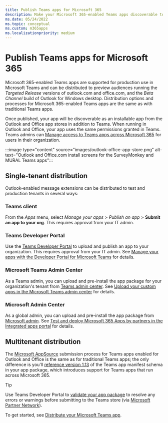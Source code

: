 ```yaml
---
title: Publish Teams apps for Microsoft 365
description: Make your Microsoft 365-enabled Teams apps discoverable to users in Teams, Outlook, and Office
ms.date: 05/24/2022
ms.topic: conceptual
ms.custom: m365apps
ms.localizationpriority: medium
---
```

# Publish Teams apps for Microsoft 365

Microsoft 365-enabled Teams apps are supported for production use in Microsoft Teams and can be distributed to preview audiences running the *Targeted Release* versions of outlook.com and office.com, and the *Beta Channel* build of Outlook for Windows desktop. Distribution options and processes for Microsoft 365-enabled Teams apps are the same as with traditional Teams apps.

Once published, your app will be discoverable as an installable app from the Outlook and Office app stores in addition to Teams. When running in Outlook and Office, your app uses the same permissions granted in Teams. Teams admins can [Manage access to Teams apps across Microsoft 365](/MicrosoftTeams/manage-third-party-teams-apps) for users in their organization.

:::image type="content" source="images/outlook-office-app-store.png" alt-text="Outlook and Office.com install screens for the SurveyMonkey and MURAL Teams apps":::

## Single-tenant distribution

Outlook-enabled message extensions can be distributed to test and production tenants in several ways:

### Teams client

From the *Apps* menu, select *Manage your apps* > *Publish an app* > **Submit an app to your org**. This requires approval from your IT admin.

### Teams Developer Portal

Use the [Teams Developer Portal](https://dev.teams.microsoft.com/) to upload and publish an app to your organization. This requires approval from your IT admin. See [Manage your apps with the Developer Portal for Microsoft Teams](../concepts/build-and-test/teams-developer-portal.md) for details.

### Microsoft Teams Admin Center

As a Teams admin, you can upload and pre-install the app package for your organization's tenant from [Teams admin center](https://admin.teams.microsoft.com/). See [Upload your custom apps in the Microsoft Teams admin center](/MicrosoftTeams/upload-custom-apps) for details.

### Microsoft Admin Center

As a global admin, you can upload and pre-install the app package from [Microsoft admin](https://admin.microsoft.com/). See [Test and deploy Microsoft 365 Apps by partners in the Integrated apps portal](/microsoft-365/admin/manage/test-and-deploy-microsoft-365-apps) for details.

## Multitenant distribution

The [Microsoft AppSource](https://appsource.microsoft.com/) submission process for Teams apps enabled for Outlook and Office is the same as for traditional Teams apps; the only difference is you'll [reference version 1.13](../tabs/how-to/using-teams-client-sdk.md) of the Teams app manifest schema in your app package, which introduces support for Teams apps that run across Microsoft 365.

> [!TIP]
> Use Teams Developer Portal to [validate your app package](https://dev.teams.microsoft.com/validation) to resolve any errors or warnings before submitting to the Teams store (via [Microsoft Partner Network](https://partner.microsoft.com/)).

To get started, see [Distribute your Microsoft Teams app](../concepts/deploy-and-publish/apps-publish-overview.md).
